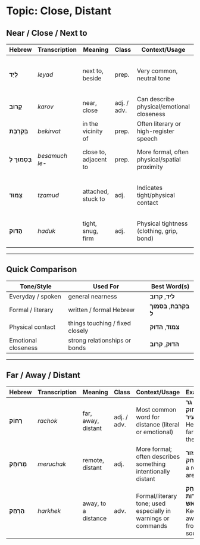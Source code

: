 # Topic: Close, Distant

## Near / Close / Next to

| **Hebrew**       | **Transcription** | **Meaning**                | **Class**     | **Context/Usage**                                 | **Example** |
|------------------|-------------------|----------------------------|---------------|---------------------------------------------------|-------------|
| **לְיַד**         | *leyad*            | next to, beside            | prep.   | Very common, neutral tone                         | **הבית ליד התחנה** – The house is next to the station |
| **קָרוֹב**        | *karov*            | near, close                | adj. / adv. | Can describe physical/emotional closeness     | **הוא גר קרוב** – He lives nearby |
| **בְּקִרְבַת**     | *bekirvat*         | in the vicinity of         | prep. | Often literary or high-register speech         | **בקִרבת הים** – Near the sea |
| **בְּסָמוּךְ לְ**   | *besamuch le-*      | close to, adjacent to      | prep.   | More formal, often physical/spatial proximity     | **בסמוך לבית הספר** – Close to the school |
| **צָמוּד**        | *tzamud*           | attached, stuck to         | adj.     | Indicates tight/physical contact             | **הכיסא צמוד לקיר** – The chair is flush with the wall |
| **הָדוּק**        | *haduk*            | tight, snug, firm          | adj.     | Physical tightness (clothing, grip, bond)         | **קשר הדוק** – a strong/tight bond |

---

## Quick Comparison

| **Tone/Style**   | **Used For**                         | **Best Word(s)**                    |
|------------------|--------------------------------------|-------------------------------------|
| Everyday / spoken | general nearness                    | **ליד**, **קרוב**                  |
| Formal / literary | written / formal Hebrew               | **בקִרבת**, **בסמוך ל**           |
| Physical contact  | things touching / fixed closely     | **צמוד**, **הדוק**                |
| Emotional closeness | strong relationships or bonds     | **הדוק**, **קרוב**     |

---

## Far / Away / Distant

| **Hebrew**     | **Transcription** | **Meaning**         | **Class**     | **Context/Usage**                                               | **Example** |
|----------------|-------------------|----------------------|----------------|------------------------------------------------------------------|-------------|
| **רָחוֹק**      | *rachok*           | far, away, distant   | adj. / adv. | Most common word for distance (literal or emotional)         | **הוא גר רחוק מהעיר** – He lives far from the city |
| **מְרוּחָק**     | *meruchak*         | remote, distant      | adj.       | More formal; often describes something intentionally distant    | **אזור מרוחק** – a remote area |
| **הַרְחֵק**      | *harkhek*          | away, to a distance  | adv.       | Formal/literary tone; used especially in warnings or commands   | **הַרְחֵק ממקורות אש** – Keep away from fire sources |
